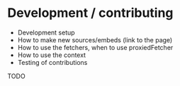 # Development / contributing

- Development setup
- How to make new sources/embeds (link to the page)
- How to use the fetchers, when to use proxiedFetcher
- How to use the context
- Testing of contributions

TODO
